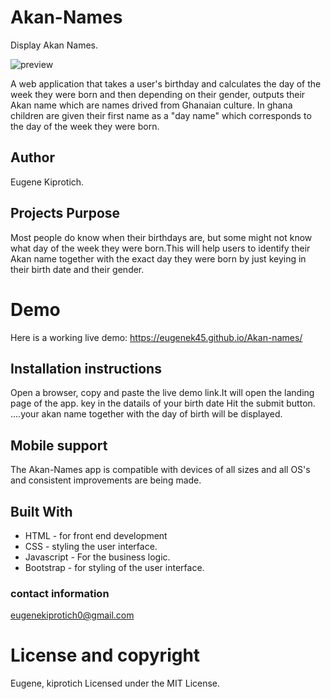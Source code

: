 # Akan-Names
Display Akan  Names.

 ![preview](file:///C:/Users/tchal/Desktop/Akan/images/Capture.PNG)

A web application that takes a user's birthday and calculates the day of the week they were born and then depending on their gender, outputs their Akan name which are names drived from Ghanaian culture. In ghana children are given their first name as a "day name" which corresponds to the day of the week they were born.

## Author
Eugene Kiprotich.



## Projects Purpose
Most people do know when their birthdays are, but some might not know what day of the week they were born.This will help users to identify their Akan name together with the exact day they were born by just keying in their birth date and their gender.

# Demo
Here is a working live demo: https://eugenek45.github.io/Akan-names/

## Installation instructions
Open a browser, copy and paste the live demo link.It will open the landing page of the app. key in the datails of your birth date Hit the submit button. ....your akan name together with the day of birth will be displayed.

## Mobile support
The Akan-Names app is compatible with devices of all sizes and all OS's and consistent improvements are being made.

## Built With
* HTML - for front end development
 * CSS - styling the user interface. 
 * Javascript - For the business logic. 
 * Bootstrap - for styling of the user interface.

### contact information
eugenekiprotich0@gmail.com

# License and copyright
Eugene, kiprotich Licensed under the MIT License.
